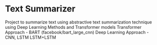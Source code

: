 # Text Summarizer
Project to summarize text using abstractive text summarization technique using Deep Learning Methods and Transformer models
Transformer Approach - BART (facebook/bart_large_cnn)
Deep Learning Approach - CNN, LSTM
LSTM+LSTM
